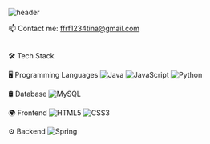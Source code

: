 ![header](https://capsule-render.vercel.app/api?type=cylinder&text=Hi,%20I'm%20LeeMinyoung👋&fontSize=35&fontColor=#000000)


📫 Contact me: [ffrf1234tina@gmail.com](mailto:ffrf1234tina@gmail.com)  

<br>
🛠 Tech Stack

🖥️ Programming Languages
  ![Java](https://img.shields.io/badge/java-%23ED8B00.svg?style=for-the-badge&logo=openjdk&logoColor=white)
  ![JavaScript](https://img.shields.io/badge/javascript-%23323330.svg?style=for-the-badge&logo=javascript&logoColor=%23F7DF1E)
  ![Python](https://img.shields.io/badge/python-3670A0?style=for-the-badge&logo=python&logoColor=ffdd54)

🛢 Database
	![MySQL](https://img.shields.io/badge/mysql-4479A1.svg?style=for-the-badge&logo=mysql&logoColor=white)

🌍 Frontend
  ![HTML5](https://img.shields.io/badge/html5-%23E34F26.svg?style=for-the-badge&logo=html5&logoColor=white)
  ![CSS3](https://img.shields.io/badge/css3-%231572B6.svg?style=for-the-badge&logo=css3&logoColor=white)

⚙️ Backend
  ![Spring](https://img.shields.io/badge/spring-%236DB33F.svg?style=for-the-badge&logo=spring&logoColor=white)

